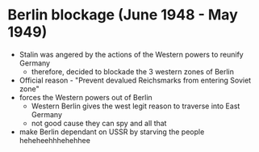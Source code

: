 # Berlin blockage (June 1948 - May 1949)

- Stalin was angered by the actions of the Western powers to reunify Germany
	- therefore, decided to blockade the 3 western zones of Berlin
- Official reason - "Prevent devalued Reichsmarks from entering Soviet zone"
- forces the Western powers out of Berlin
	- Western Berlin gives the west legit reason to traverse into East Germany
	- not good cause they can spy and all that
- make Berlin dependant on USSR by starving the people heheheehhhehehhee